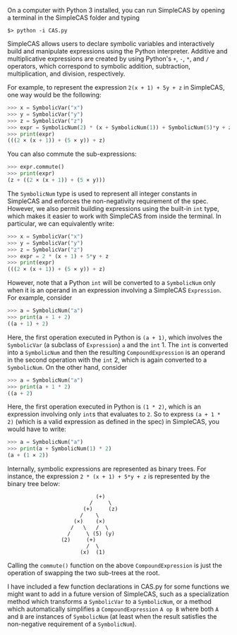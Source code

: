 On a computer with Python 3 installed, you can run SimpleCAS by opening a terminal in the SimpleCAS folder and typing

```console
$> python -i CAS.py
```

SimpleCAS allows users to declare symbolic variables and interactively build and manipulate expressions using the Python interpreter. Additive and multiplicative expressions are created by using Python's `+`, `-`, `*`, and `/` operators, which correspond to symbolic addition, subtraction, multiplication, and division, respectively. 

For example, to represent the expression `2(x + 1) + 5y + z` in SimpleCAS, one way would be the following:

```python
>>> x = SymbolicVar("x")
>>> y = SymbolicVar("y")
>>> z = SymbolicVar("z")
>>> expr = SymbolicNum(2) * (x + SymbolicNum(1)) + SymbolicNum(5)*y + z
>>> print(expr)
(((2 × (x + 1)) + (5 × y)) + z)
```

You can also commute the sub-expressions:

```python
>>> expr.commute()
>>> print(expr)
(z + ((2 × (x + 1)) + (5 × y)))
```

The `SymbolicNum` type is used to represent all integer constants in SimpleCAS and enforces the non-negativity requirement of the spec. However, we also permit building expressions using the built-in `int` type, which makes it easier to work with SimpleCAS from inside the terminal. In particular, we can equivalently write:

```python
>>> x = SymbolicVar("x")
>>> y = SymbolicVar("y")
>>> z = SymbolicVar("z")
>>> expr = 2 * (x + 1) + 5*y + z
>>> print(expr)
(((2 × (x + 1)) + (5 × y)) + z)
```

However, note that a Python `int` will be converted to a `SymbolicNum` only when it is an operand in an expression involving a SimpleCAS `Expression`. For example, consider

```python
>>> a = SymbolicNum("a")
>>> print(a + 1 + 2)
((a + 1) + 2)
```

Here, the first operation executed in Python is `(a + 1)`, which involves the `SymbolicVar` (a subclass of `Expression`) `a` and the `int` 1. The `int` is converted into a `SymbolicNum` and then the resulting `CompoundExpression` is an operand in the second operation with the `int` 2, which is again converted to a `SymbolicNum`. On the other hand, consider

```python
>>> a = SymbolicNum("a")
>>> print(a + 1 * 2)
((a + 2)
```

Here, the first operation executed in Python is `(1 * 2)`, which is an expression involving only `int`s that evaluates to `2`. So to express `(a + 1 * 2)` (which is a valid expression as defined in the spec) in SimpleCAS, you would have to write:

```python
>>> a = SymbolicNum("a")
>>> print(a + SymbolicNum(1) * 2)
(a + (1 × 2))
```

Internally, symbolic expressions are represented as binary trees. For instance, the expression 
`2 * (x + 1) + 5*y + z` is represented by the binary tree below:

                                (+)
                              /     \
                            (+)     (z)
                           /    \
                         (×)    (×)
                        /   \   /  \
                       /     \ (5) (y)
                     (2)     (+)
                             /  \
                           (x)  (1)


Calling the `commute()` function on the above `CompoundExpression` is just the operation of swapping the two sub-trees at the root.

I have included a few function declarations in CAS.py for some functions we might want to add in a future version of SimpleCAS, such as a 
specialization method which transforms a `SymbolicVar` to a `SymbolicNum`, or a method which automatically simplifies a `CompoundExpression` 
`A op B` where both `A` and `B` are instances of `SymbolicNum` (at least when the result satisfies the non-negative requirement of a `SymbolicNum`).
